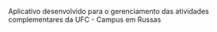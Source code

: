 Aplicativo desenvolvido para o gerenciamento das atividades complementares da UFC - Campus em Russas
